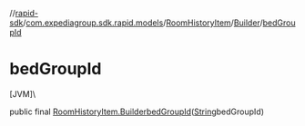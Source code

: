 //[rapid-sdk](../../../../index.md)/[com.expediagroup.sdk.rapid.models](../../index.md)/[RoomHistoryItem](../index.md)/[Builder](index.md)/[bedGroupId](bed-group-id.md)

# bedGroupId

[JVM]\

public final [RoomHistoryItem.Builder](index.md)[bedGroupId](bed-group-id.md)([String](https://docs.oracle.com/javase/8/docs/api/java/lang/String.html)bedGroupId)
